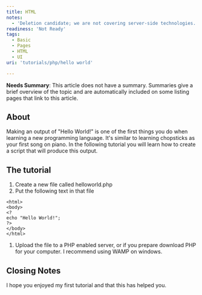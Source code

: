 ```yaml
---
title: HTML
notes:
  - 'Deletion candidate; we are not covering server-side technologies.'
readiness: 'Not Ready'
tags:
  - Basic
  - Pages
  - HTML
  - UI
uri: 'tutorials/php/hello world'

---
```

**Needs Summary**: This article does not have a summary. Summaries give a brief overview of the topic and are automatically included on some listing pages that link to this article.

## <span>About</span>

Making an output of "Hello World!" is one of the first things you do when learning a new programming language. It's similar to learning chopsticks as your first song on piano. In the following tutorial you will learn how to create a script that will produce this output.

## <span>The tutorial</span>

1.  Create a new file called helloworld.php
2.  Put the following text in that file

<!-- -->

    <html>
    <body>
    <?
    echo "Hello World!";
    ?>
    </body>
    </html>

1.  Upload the file to a PHP enabled server, or if you prepare download PHP for your computer. I recommend using WAMP on windows.

## <span>Closing Notes</span>

I hope you enjoyed my first tutorial and that this has helped you.

